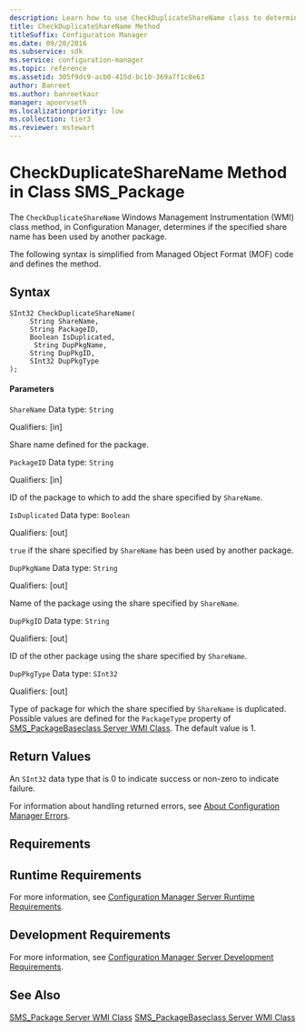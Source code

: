 ```yaml
---
description: Learn how to use CheckDuplicateShareName class to determine if the specified share name has been used by another package.
title: CheckDuplicateShareName Method
titleSuffix: Configuration Manager
ms.date: 09/20/2016
ms.subservice: sdk
ms.service: configuration-manager
ms.topic: reference
ms.assetid: 305f9dc9-acb0-415d-bc10-369a7f1c8e63
author: Banreet
ms.author: banreetkaur
manager: apoorvseth
ms.localizationpriority: low
ms.collection: tier3
ms.reviewer: mstewart
---
```

# CheckDuplicateShareName Method in Class SMS_Package
The `CheckDuplicateShareName` Windows Management Instrumentation (WMI) class method, in Configuration Manager, determines if the specified share name has been used by another package.

 The following syntax is simplified from Managed Object Format (MOF) code and defines the method.

## Syntax

```
SInt32 CheckDuplicateShareName(
     String ShareName,
     String PackageID,
     Boolean IsDuplicated,
      String DupPkgName,
     String DupPkgID,
     SInt32 DupPkgType
);
```

#### Parameters
 `ShareName`
 Data type: `String`

 Qualifiers: [in]

 Share name defined for the package.

 `PackageID`
 Data type: `String`

 Qualifiers: [in]

 ID of the package to which to add the share specified by `ShareName`.

 `IsDuplicated`
 Data type: `Boolean`

 Qualifiers: [out]

 `true` if the share specified by `ShareName` has been used by another package.

 `DupPkgName`
 Data type: `String`

 Qualifiers: [out]

 Name of the package using the share specified by `ShareName`.

 `DupPkgID`
 Data type: `String`

 Qualifiers: [out]

 ID of the other package using the share specified by `ShareName`.

 `DupPkgType`
 Data type: `SInt32`

 Qualifiers: [out]

 Type of package for which the share specified by `ShareName` is duplicated. Possible values are defined for the `PackageType` property of [SMS_PackageBaseclass Server WMI Class](../../../../../develop/reference/core/servers/configure/sms_packagebaseclass-server-wmi-class.md). The default value is 1.

## Return Values
 An `SInt32` data type that is 0 to indicate success or non-zero to indicate failure.

 For information about handling returned errors, see [About Configuration Manager Errors](../../../../../develop/core/understand/about-configuration-manager-errors.md).

## Requirements

## Runtime Requirements
 For more information, see [Configuration Manager Server Runtime Requirements](../../../../../develop/core/reqs/server-runtime-requirements.md).

## Development Requirements
 For more information, see [Configuration Manager Server Development Requirements](../../../../../develop/core/reqs/server-development-requirements.md).

## See Also
 [SMS_Package Server WMI Class](../../../../../develop/reference/core/servers/configure/sms_package-server-wmi-class.md)
 [SMS_PackageBaseclass Server WMI Class](../../../../../develop/reference/core/servers/configure/sms_packagebaseclass-server-wmi-class.md)
